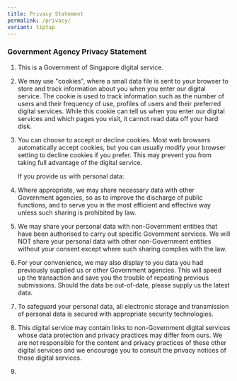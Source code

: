 ```yaml
---
title: Privacy Statement
permalink: /privacy/
variant: tiptap
---
```

<h3><strong>Government Agency Privacy Statement</strong></h3>
<ol data-tight="true" class="tight">
<li>
<p>This is a Government of Singapore digital service.</p>
</li>
<li>
<p>We may use "cookies", where a small data file is sent to your browser
to store and track information about you when you enter our digital service.
The cookie is used to track information such as the number of users and
their frequency of use, profiles of users and their preferred digital services.
While this cookie can tell us when you enter our digital services and which
pages you visit, it cannot read data off your hard disk.</p>
</li>
<li>
<p>You can choose to accept or decline cookies. Most web browsers automatically
accept cookies, but you can usually modify your browser setting to decline
cookies if you prefer. This may prevent you from taking full advantage
of the digital service.</p>
<p>If you provide us with personal data:</p>
</li>
<li>
<p>Where appropriate, we may share necessary data with other Government agencies,
so as to improve the discharge of public functions, and to serve you in
the most efficient and effective way unless such sharing is prohibited
by law.</p>
</li>
<li>
<p>We may share your personal data with non-Government entities that have
been authorised to carry out specific Government services. We will NOT
share your personal data with other non-Government entities without your
consent except where such sharing complies with the law.</p>
</li>
<li>
<p>For your convenience, we may also display to you data you had previously
supplied us or other Government agencies. This will speed up the transaction
and save you the trouble of repeating previous submissions. Should the
data be out-of-date, please supply us the latest data.</p>
</li>
<li>
<p>To safeguard your personal data, all electronic storage and transmission
of personal data is secured with appropriate security technologies.</p>
</li>
<li>
<p>This digital service may contain links to non-Government digital services
whose data protection and privacy practices may differ from ours. We are
not responsible for the content and privacy practices of these other digital
services and we encourage you to consult the privacy notices of those digital
services.</p>
</li>
<li>
<p></p>
</li>
</ol>
<p></p>
